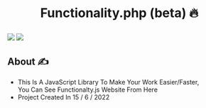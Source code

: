 # <p align="center">Functionality.php (beta) 🔥</p>

<p float="right">
<!-- License -->
<img src="https://img.shields.io/github/license/functionality-library/functionality.php" />
<!-- Stars -->
 <img src="https://img.shields.io/github/stars/functionality-library/functionality.php" />
</p>

## About ✍️

- This Is A JavaScript Library To Make Your Work Easier/Faster,<br />
  You Can See Functionalty.js Website From Here
- Project Created In 15 / 6 / 2022

